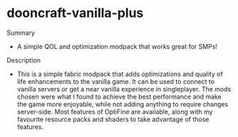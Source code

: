 # dooncraft-vanilla-plus

Summary
- A simple QOL and optimization modpack that works great for SMPs!

Description
- This is a simple fabric modpack that adds optimizations and quality of life enhancements to the vanilla game. It can be used to connect to vanilla servers or get a near vanilla experience in singleplayer. The mods chosen were what I found to achieve the best performance and make the game more enjoyable, while not adding anything to require changes server-side. Most features of OptiFine are available, along with my favourite resource packs and shaders to take advantage of those features.
